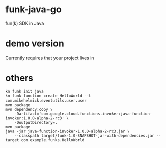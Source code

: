# funk-java-go
fun(k) SDK in Java

# demo version

Currently requires that your project lives in

# others

```
kn funk init java
kn funk function create HelloWorld --t com.mikehelmick.eventutils.user.user
mvn package
mvn dependency:copy \                                                       
    -Dartifact='com.google.cloud.functions.invoker:java-function-invoker:1.0.0-alpha-2-rc3' \
    -DoutputDirectory=.
mvn package
java -jar java-function-invoker-1.0.0-alpha-2-rc3.jar \
    --classpath target/funk-1.0-SNAPSHOT-jar-with-dependencies.jar --target com.example.funks.HelloWorld   
```
